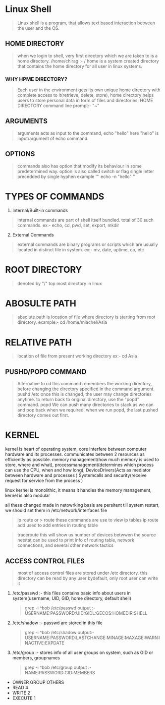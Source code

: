 # Linux Shell
> Linux shell is a program, that allows text based interaction between the user and the OS.

## HOME DIRECTORY
> when we login to shell, very first directory which we are taken to is a home directory.
> /home/chirag :- 
/ home is a system created directory that contains the home directory for all user in linux systems.

### WHY HPME DIRECTORY?
> Each user in the environment gets its own unique home directory with complete access to it(retrieve, delete, store), home directory helps users to store personal data in form of files and directories.
> HOME DIRECTORY command line prompt:- "~"


## ARGUMENTS
> arguments acts as input to the command, 
> echo "hello"
> here "hello" is input/argument of echo command.


## OPTIONS
> commands also has option that modify its behaviour in some predetermined way.
> option is also called switch or flag
> single letter precedded by single hyphen
> example ''' echo -n "hello" '''


# TYPES OF COMMANDS
1. Internal/Built-in commands
> internal commands are part of shell itself bundled. total of 30 such commands.
    ex:- echo, cd, pwd, set, export, mkdir

2. External Commands
> external commands are binary programs or scripts which are usually located in distinct file in  system.
    ex:- mv, date, uptime, cp, etc

# ROOT DIRECTORY
> denoted by "/"
> top most directory in linux
# ABOSULTE PATH
> absolute path is location of file where directory is starting from root directory. 
> example:- cd /home/miachel/Asia

# RELATIVE PATH
> location of file from present working directory
> ex:- cd Asia


## PUSHD/POPD COMMAND
> Alternative to cd
> this command remembers the working directory, before changing the directory specified in the command argument.
> pushd /etc 
> once this is changed, the user may change directories anytime. to return back to original directory, use the "popd" command.
> popd 
> We can push many directories to stack as we can and pop back when we required. 
> when we run popd, the last pushed directory comes out first.

# KERNEL
kernel is heart of operating system, core interfere between computer hardware and its processes. communicates between 2 resources as efficiently as possible.
memory management(how much memory is used to store, where and what), processmanagement(determines which process can use the CPU, when and how long), 
DeviceDrivers(Acts as mediator between hardware and processes )
Systemcalls and security(receive request for service from the process )

linux kernel is monolithic, it means it handles the memory management, kernel is also modular



all these changed made in netowrking basis are persitent till system restart, we should set them in /etc/network/interfaces file
 >ip route
 or > route
    these commands are use to view ip tables
> ip route add
    used to add entries in routing table

> traceroute <ip>
    this will show us number of devices betwwen the source
> netstat 
    can be used to print info of routing table, network connections, and several other network tactics

## ACCESS CONTROL FILES
> most of access control files are stored under /etc directory. this directory can be read by any user bydefault, only root user can write it
1. /etc/passwd :- this files contains basic info about users in system(username, UID, GID, home directory, default shell)
    > grep -i ^bob /etc/passwd
    > output :- USERNAME:PASSWORD:UID:GIDL:GECOS:HOMEDIR:SHELL
2. /etc/shadow :- passwd are stored in this file
    > grep -i ^bob /etc/shadow
    > output:- USERNAME:PASSWORD:LASTCHANGE:MINAGE:MAXAGE:WARN:INACTIVE:EXPDATE
3. /etc/group :- stores info of all user groups on system, such as GID or members, groupnames
    > grep -i ^bob /etc/group
    > output :-
    > NAME:PASSWORD:GID:MEMBERS

- OWNER GROUP OTHERS
- READ 4
- WRITE 2
- EXECUTE 1